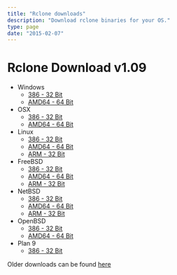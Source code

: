 ```yaml
---
title: "Rclone downloads"
description: "Download rclone binaries for your OS."
type: page
date: "2015-02-07"
---
```


Rclone Download v1.09
=====================

  * Windows
    * [386 - 32 Bit](http://downloads.rclone.org/rclone-v1.09-windows-386.zip)
    * [AMD64 - 64 Bit](http://downloads.rclone.org/rclone-v1.09-windows-amd64.zip)
  * OSX
    * [386 - 32 Bit](http://downloads.rclone.org/rclone-v1.09-osx-386.zip)
    * [AMD64 - 64 Bit](http://downloads.rclone.org/rclone-v1.09-osx-amd64.zip)
  * Linux
    * [386 - 32 Bit](http://downloads.rclone.org/rclone-v1.09-linux-386.zip)
    * [AMD64 - 64 Bit](http://downloads.rclone.org/rclone-v1.09-linux-amd64.zip)
    * [ARM - 32 Bit](http://downloads.rclone.org/rclone-v1.09-linux-arm.zip)
  * FreeBSD
    * [386 - 32 Bit](http://downloads.rclone.org/rclone-v1.09-freebsd-386.zip)
    * [AMD64 - 64 Bit](http://downloads.rclone.org/rclone-v1.09-freebsd-amd64.zip)
    * [ARM - 32 Bit](http://downloads.rclone.org/rclone-v1.09-freebsd-arm.zip)
  * NetBSD
    * [386 - 32 Bit](http://downloads.rclone.org/rclone-v1.09-netbsd-386.zip)
    * [AMD64 - 64 Bit](http://downloads.rclone.org/rclone-v1.09-netbsd-amd64.zip)
    * [ARM - 32 Bit](http://downloads.rclone.org/rclone-v1.09-netbsd-arm.zip)
  * OpenBSD
    * [386 - 32 Bit](http://downloads.rclone.org/rclone-v1.09-openbsd-386.zip)
    * [AMD64 - 64 Bit](http://downloads.rclone.org/rclone-v1.09-openbsd-amd64.zip)
  * Plan 9
    * [386 - 32 Bit](http://downloads.rclone.org/rclone-v1.09-plan9-386.zip)

Older downloads can be found [here](http://downloads.rclone.org/)
